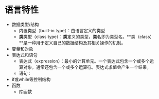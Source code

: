 # 语言特性
* 数据类型/结构
  * 内置类型（built-in type）：由语言定义的类型
  * **类**类型（class type）：**类**定义的类型，**类**名即为类型名。**类（class）**是一种用于定义自己的数据结构及其相关操作的机制。
* 变量和对象
* 表达式和语句
  * 表达式（expression）：最小的计算单元。一个表达式包含一个或多个运算对象，通常还包含一个或多个运算符。表达式求值会产生一个结果。
  * 语句：
* if或while等控制结构
* 函数
  * 库函数
